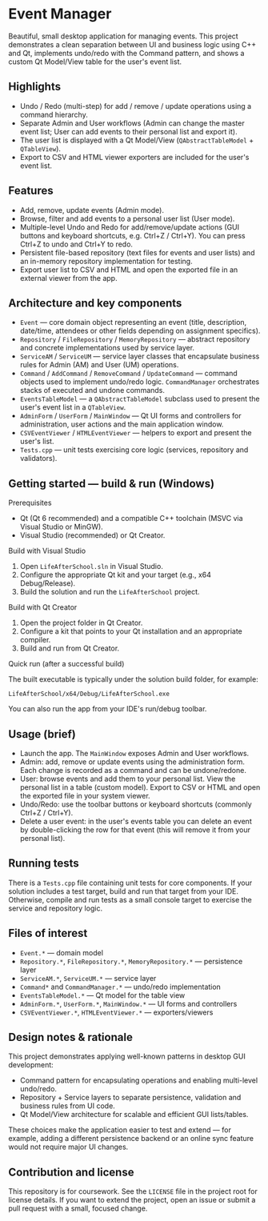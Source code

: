 # Event Manager

Beautiful, small desktop application for managing events. This project demonstrates a clean separation between UI and business logic using C++ and Qt, implements undo/redo with the Command pattern, and shows a custom Qt Model/View table for the user's event list.

## Highlights

- Undo / Redo (multi-step) for add / remove / update operations using a command hierarchy.
- Separate Admin and User workflows (Admin can change the master event list; User can add events to their personal list and export it).
- The user list is displayed with a Qt Model/View (`QAbstractTableModel` + `QTableView`).
- Export to CSV and HTML viewer exporters are included for the user's event list.

## Features

- Add, remove, update events (Admin mode).
- Browse, filter and add events to a personal user list (User mode).
- Multiple-level Undo and Redo for add/remove/update actions (GUI buttons and keyboard shortcuts, e.g. Ctrl+Z / Ctrl+Y). You can press Ctrl+Z to undo and Ctrl+Y to redo.
- Persistent file-based repository (text files for events and user lists) and an in-memory repository implementation for testing.
- Export user list to CSV and HTML and open the exported file in an external viewer from the app.

## Architecture and key components

- `Event` — core domain object representing an event (title, description, date/time, attendees or other fields depending on assignment specifics).
- `Repository` / `FileRepository` / `MemoryRepository` — abstract repository and concrete implementations used by service layer.
- `ServiceAM` / `ServiceUM` — service layer classes that encapsulate business rules for Admin (AM) and User (UM) operations.
- `Command` / `AddCommand` / `RemoveCommand` / `UpdateCommand` — command objects used to implement undo/redo logic. `CommandManager` orchestrates stacks of executed and undone commands.
- `EventsTableModel` — a `QAbstractTableModel` subclass used to present the user's event list in a `QTableView`.
- `AdminForm` / `UserForm` / `MainWindow` — Qt UI forms and controllers for administration, user actions and the main application window.
- `CSVEventViewer` / `HTMLEventViewer` — helpers to export and present the user's list.
- `Tests.cpp` — unit tests exercising core logic (services, repository and validators).

## Getting started — build & run (Windows)

Prerequisites

- Qt (Qt 6 recommended) and a compatible C++ toolchain (MSVC via Visual Studio or MinGW).
- Visual Studio (recommended) or Qt Creator.

Build with Visual Studio

1. Open `LifeAfterSchool.sln` in Visual Studio.
2. Configure the appropriate Qt kit and your target (e.g., x64 Debug/Release).
3. Build the solution and run the `LifeAfterSchool` project.

Build with Qt Creator

1. Open the project folder in Qt Creator.
2. Configure a kit that points to your Qt installation and an appropriate compiler.
3. Build and run from Qt Creator.

Quick run (after a successful build)

The built executable is typically under the solution build folder, for example:

`LifeAfterSchool/x64/Debug/LifeAfterSchool.exe`

You can also run the app from your IDE's run/debug toolbar.

## Usage (brief)

- Launch the app. The `MainWindow` exposes Admin and User workflows.
- Admin: add, remove or update events using the administration form. Each change is recorded as a command and can be undone/redone.
- User: browse events and add them to your personal list. View the personal list in a table (custom model). Export to CSV or HTML and open the exported file in your system viewer.
- Undo/Redo: use the toolbar buttons or keyboard shortcuts (commonly Ctrl+Z / Ctrl+Y).
- Delete a user event: in the user's events table you can delete an event by double-clicking the row for that event (this will remove it from your personal list).

## Running tests

There is a `Tests.cpp` file containing unit tests for core components. If your solution includes a test target, build and run that target from your IDE. Otherwise, compile and run tests as a small console target to exercise the service and repository logic.

## Files of interest

- `Event.*` — domain model
- `Repository.*`, `FileRepository.*`, `MemoryRepository.*` — persistence layer
- `ServiceAM.*`, `ServiceUM.*` — service layer
- `Command*` and `CommandManager.*` — undo/redo implementation
- `EventsTableModel.*` — Qt model for the table view
- `AdminForm.*`, `UserForm.*`, `MainWindow.*` — UI forms and controllers
- `CSVEventViewer.*`, `HTMLEventViewer.*` — exporters/viewers

## Design notes & rationale

This project demonstrates applying well-known patterns in desktop GUI development:

- Command pattern for encapsulating operations and enabling multi-level undo/redo.
- Repository + Service layers to separate persistence, validation and business rules from UI code.
- Qt Model/View architecture for scalable and efficient GUI lists/tables.

These choices make the application easier to test and extend — for example, adding a different persistence backend or an online sync feature would not require major UI changes.

## Contribution and license

This repository is for coursework. See the `LICENSE` file in the project root for license details. If you want to extend the project, open an issue or submit a pull request with a small, focused change.
